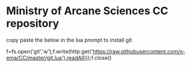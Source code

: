 # Ministry of Arcane Sciences CC repository
copy paste the below in the lua prompt to install git




f=fs.open('git','w');f.write(http.get('https://raw.githubusercontent.com/x-ema/CC/master/git.lua').readAll());f.close()
